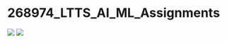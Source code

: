 # 268974_LTTS_AI_ML_Assignments
![](https://www.code-inspector.com/project/25382/score/svg)
![](https://www.code-inspector.com/project/25382/status/svg)
